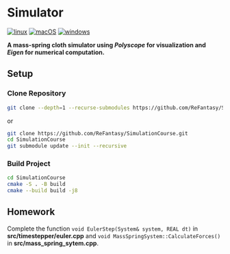 # Simulator
[![linux](https://github.com/ReFantasy/SimulationCourse/actions/workflows/linux.yaml/badge.svg)](https://github.com/ReFantasy/Simulator/actions/workflows/linux.yaml)
[![macOS](https://github.com/ReFantasy/SimulationCourse/actions/workflows/macos.yaml/badge.svg)](https://github.com/ReFantasy/Simulator/actions/workflows/macos.yaml)
[![windows](https://github.com/ReFantasy/SimulationCourse/actions/workflows/windows.yaml/badge.svg)](https://github.com/ReFantasy/Simulator/actions/workflows/windows.yaml)

**A mass-spring cloth simulator using *Polyscope* for visualization and *Eigen* for numerical computation.**
## Setup
### Clone Repository
```bash
git clone --depth=1 --recurse-submodules https://github.com/ReFantasy/SimulationCourse.git
```
or
```bash
git clone https://github.com/ReFantasy/SimulationCourse.git
cd SimulationCourse
git submodule update --init --recursive
```
### Build Project
```bash
cd SimulationCourse
cmake -S . -B build 
cmake --build build -j8
```
## Homework
Complete the function `void EulerStep(System& system, REAL dt)` in **src/timestepper/euler.cpp** 
and `void MassSpringSystem::CalculateForces()` in **src/mass_spring_sytem.cpp**.

